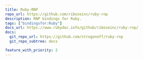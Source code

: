 ```yaml
---
title: Ruby-RNP
repo_url: https://github.com/riboseinc/ruby-rnp
description: RNP bindings for Ruby.
tags: ["bindingsfor:Ruby"]
docs_url: https://www.rubydoc.info/github/riboseinc/ruby-rnp/
docs:
  git_repo_url: https://github.com/strogonoff/ruby-rnp
  git_repo_subtree: docs

feature_with_priority: 2
---
```

